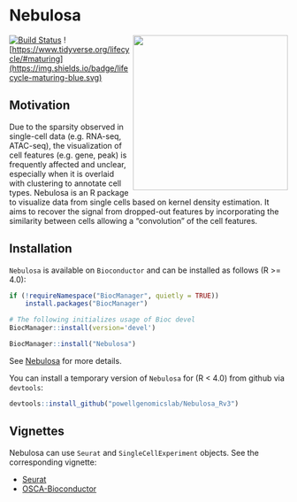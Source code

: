 # Nebulosa

<img src="man/figure/logo.png" align="right" height="280"/>

[![Build Status](https://travis-ci.org/powellgenomicslab/Nebulosa.svg?branch=master)](https://travis-ci.org/powellgenomicslab/Nebulosa)
![https://www.tidyverse.org/lifecycle/#maturing](https://img.shields.io/badge/lifecycle-maturing-blue.svg)

## Motivation

Due to the sparsity observed in single-cell data (e.g. RNA-seq, ATAC-seq), the 
visualization of cell features (e.g. gene, peak) is frequently affected and 
unclear, especially when it is overlaid with clustering to annotate cell types. 
Nebulosa is an R package to visualize data from single cells based on kernel 
density estimation. It aims to recover the signal from dropped-out features by 
incorporating the similarity between cells allowing a “convolution” of the cell 
features.

## Installation 

`Nebulosa` is available on `Bioconductor` and can be 
installed as follows (R >= 4.0):

```R
if (!requireNamespace("BiocManager", quietly = TRUE))
    install.packages("BiocManager")

# The following initializes usage of Bioc devel
BiocManager::install(version='devel')

BiocManager::install("Nebulosa")
```

See [Nebulosa](https://bioconductor.org/packages/devel/bioc/html/Nebulosa.html) 
for more details.

You can install a temporary version of `Nebulosa` for (R < 4.0) from github via `devtools`:

```R
devtools::install_github("powellgenomicslab/Nebulosa_Rv3")
```

## Vignettes

Nebulosa can use `Seurat` and `SingleCellExperiment` objects. See the 
corresponding vignette:

- [Seurat](https://bioconductor.org/packages/devel/bioc/vignettes/Nebulosa/inst/doc/nebulosa_seurat.html)
- [OSCA-Bioconductor](https://bioconductor.org/packages/devel/bioc/vignettes/Nebulosa/inst/doc/introduction.html)
